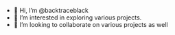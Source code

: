 - 👋 Hi, I’m @backtraceblack
- 👀 I’m interested in exploring various projects. 
- 💞️ I’m looking to collaborate on various projects as well

<!---
backtraceblack/backtraceblack is a ✨ special ✨ repository because its `README.md` (this file) appears on your GitHub profile.
You can click the Preview link to take a look at your changes.
--->
